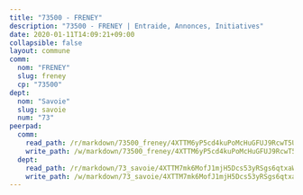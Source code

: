```yaml
---
title: "73500 - FRENEY"
description: "73500 - FRENEY | Entraide, Annonces, Initiatives"
date: 2020-01-11T14:09:21+09:00
collapsible: false
layout: commune
comm:
  nom: "FRENEY"
  slug: freney
  cp: "73500"
dept:
  nom: "Savoie"
  slug: savoie
  num: "73"
peerpad:
  comm:
    read_path: /r/markdown/73500_freney/4XTTM6yP5cd4kuPoMcHuGFUJ9RcwT5UyvqdHV4dHU2AZAvzjn
    write_path: /w/markdown/73500_freney/4XTTM6yP5cd4kuPoMcHuGFUJ9RcwT5UyvqdHV4dHU2AZAvzjn-K3TgUshLQURR11wT5jfHnqv5zi63SgULkC57eqwTfGjCmFV6ggqouMTRm73nCzEZrdNBwGN91pMFkbjCLTeW5kUhz3mKnHTZqPDC7TDtsWoab4xZP6NU97NM4sPxSa3cbkeL8FKS
  dept:
    read_path: /r/markdown/73_savoie/4XTTM7mk6MofJ1mjH5Dcs53yRSgs6qtxaWYjKD54ttqHGEMur
    write_path: /w/markdown/73_savoie/4XTTM7mk6MofJ1mjH5Dcs53yRSgs6qtxaWYjKD54ttqHGEMur-K3TgTorsK1WLw8S2EgnkoX8tJEgZgam6ANhvqrVqNfiz9fX8kbMKu5AF1rqzXyxMRZgoVPrb5EERe3PeBhqF1SBfP5G1PJnvsDUF2LQSxevobpkDM4djQDebTYoo6Yx53thenJpY
---
```



